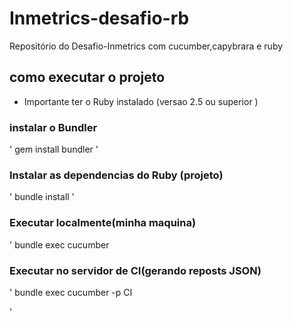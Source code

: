 # Inmetrics-desafio-rb
Repositório do  Desafio-Inmetrics com cucumber,capybrara e ruby

## como executar o projeto
* Importante ter o Ruby instalado (versao 2.5 ou superior )

### instalar o Bundler
'
gem install bundler
'


### Instalar as dependencias do Ruby (projeto)
'
bundle install
'

### Executar localmente(minha maquina)

'
bundle exec cucumber



### Executar no  servidor de CI(gerando reposts JSON)

'
bundle exec cucumber -p CI

'
